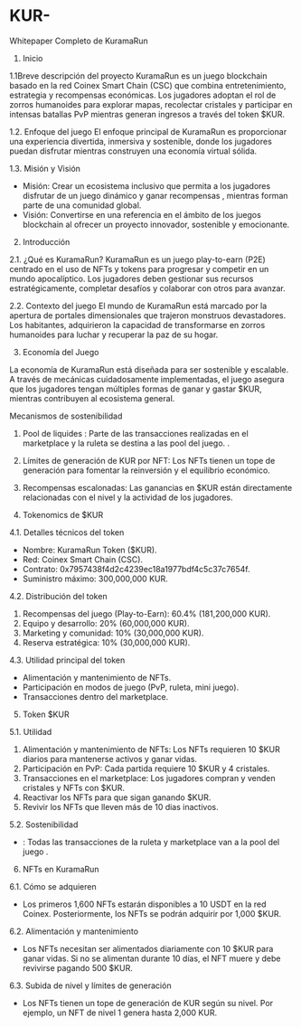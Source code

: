 # KUR-
Whitepaper Completo de KuramaRun

1. Inicio 

1.1Breve descripción del proyecto
KuramaRun es un juego blockchain basado en la red Coinex Smart Chain (CSC) que combina entretenimiento, estrategia y recompensas económicas. Los jugadores adoptan el rol de zorros humanoides para explorar mapas, recolectar cristales y participar en intensas batallas PvP mientras generan ingresos a través del token $KUR.  

1.2. Enfoque del juego 
El enfoque principal de KuramaRun es proporcionar una experiencia divertida, inmersiva y sostenible, donde los jugadores puedan disfrutar mientras construyen una economía virtual sólida.  

1.3. Misión y Visión
- Misión: Crear un ecosistema inclusivo que permita a los jugadores disfrutar de un juego dinámico y ganar recompensas , mientras forman parte de una comunidad global.  
- Visión: Convertirse en una referencia en el ámbito de los juegos blockchain al ofrecer un proyecto innovador, sostenible y emocionante.  

2. Introducción 

2.1. ¿Qué es KuramaRun? 
KuramaRun es un juego play-to-earn (P2E) centrado en el uso de NFTs y tokens para progresar y competir en un mundo apocalíptico. Los jugadores deben gestionar sus recursos estratégicamente, completar desafíos y colaborar con otros para avanzar.  

2.2. Contexto del juego 
El mundo de KuramaRun está marcado por la apertura de portales dimensionales que trajeron monstruos devastadores. Los habitantes,  adquirieron la capacidad de transformarse en zorros humanoides para luchar y recuperar la paz de su hogar.  

3. Economía del Juego

La economía de KuramaRun está diseñada para ser sostenible y escalable. A través de mecánicas cuidadosamente implementadas, el juego asegura que los jugadores tengan múltiples formas de ganar y gastar $KUR, mientras contribuyen al ecosistema general.  

Mecanismos de sostenibilidad
1. Pool de liquides : Parte de las transacciones realizadas en el marketplace y la ruleta se destina a las pool del juego. .  
2. Límites de generación de KUR por NFT: Los NFTs tienen un tope de generación para fomentar la reinversión y el equilibrio económico.  
3. Recompensas escalonadas: Las ganancias en $KUR están directamente relacionadas con el nivel y la actividad de los jugadores.  


4. Tokenomics de $KUR 

4.1. Detalles técnicos del token
- Nombre: KuramaRun Token ($KUR).  
- Red: Coinex Smart Chain (CSC).  
- Contrato: 0x7957438f4d2c4239ec18a1977bdf4c5c37c7654f.  
- Suministro máximo: 300,000,000 KUR.  

4.2. Distribución del token
1. Recompensas del juego (Play-to-Earn): 60.4% (181,200,000 KUR).  
2. Equipo y desarrollo: 20% (60,000,000 KUR).  
3. Marketing y comunidad: 10% (30,000,000 KUR).  
4. Reserva estratégica: 10% (30,000,000 KUR).  

4.3. Utilidad principal del token 
- Alimentación y mantenimiento de NFTs.  
- Participación en modos de juego (PvP, ruleta, mini juego).  
- Transacciones dentro del marketplace.  


5. Token $KUR

5.1. Utilidad 
1. Alimentación y mantenimiento de NFTs: Los NFTs requieren 10 $KUR diarios para mantenerse activos y ganar vidas.  
2. Participación en PvP: Cada partida requiere 10 $KUR y 4 cristales.  
3. Transacciones en el marketplace: Los jugadores compran y venden cristales y NFTs con $KUR.  
4. Reactivar los NFTs para que sigan ganando $KUR.
5. Revivir los NFTs que lleven más de 10 dias inactivos.

5.2. Sostenibilidad 
- : Todas las transacciones de la ruleta y marketplace van a la pool del juego .  


6. NFTs en KuramaRun

6.1. Cómo se adquieren
- Los primeros 1,600 NFTs estarán disponibles a 10 USDT en la red Coinex. Posteriormente, los NFTs se podrán adquirir por 1,000 $KUR.  

6.2. Alimentación y mantenimiento 
- Los NFTs necesitan ser alimentados diariamente con 10 $KUR para ganar vidas. Si no se alimentan durante 10 días, el NFT muere y debe revivirse pagando 500 $KUR.

6.3. Subida de nivel y límites de generación  
- Los NFTs tienen un tope de generación de KUR según su nivel. Por ejemplo, un NFT de nivel 1 genera hasta 2,000 KUR.
